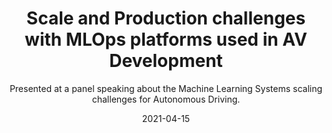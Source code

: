 ---
title: "Scale and Production challenges with MLOps platforms used in AV Development"

venue: "Nvidia GTC 2021"
# a date for your project in this format"2019-03-30" 
# date is used for ordering your projects in a descending order
date: "2021-04-15" 
subtitle: "Presented at a panel speaking about the Machine Learning Systems scaling challenges for Autonomous Driving."
# links is used for specific links for your project
# You can have multiple links
# format is, LINK_NAME : LINK_URL
links:
    video: https://resources.nvidia.com/en-us-automotive-panels/gtcs21-s31989
---